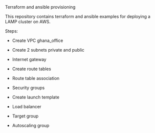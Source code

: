 Terraform and ansible provisioning

This repository contains terraform and ansible examples for deploying a LAMP cluster on AWS.

Steps:

- Create VPC ghana_office
- Create 2 subnets private and public
- Internet gateway
- Create route tables
- Route table association
- Security groups

- Create launch template
- Load balancer
- Target group
- Autoscaling group
